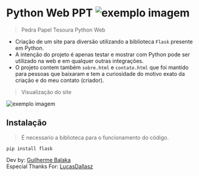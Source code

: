 # Python Web PPT <img src="https://media.discordapp.net/attachments/799515684278632468/922037583289139220/pedra-papel-tesoura.png?width=35&height=35" alt="exemplo imagem">
> Pedra Papel Tesoura Python Web

- Criação de um site para diversão utilizando a biblioteca `Flask` presente em Python.
- A intenção do projeto é apenas testar e mostrar com Python pode ser utilizado na web e em qualquer outras integrações.
- O projeto contem também `sobre.html` e `contato.html` que foi mantido para pessoas que baixaram e tem a curiosidade do motivo exato da criação e do meu contato (criador).
> Visualização do site
<img src="https://media.discordapp.net/attachments/799515684278632468/922037954468270130/unknown.png" alt="exemplo imagem">

## Instalação
> É necessario a biblioteca para o funcionamento do código.
```
pip install flask
```
Dev by: [Guilherme Balaka](https://github.com/BalakaDEV)<br>
Especial Thanks For: [LucasDallasz](https://github.com/LucasDallasz)
